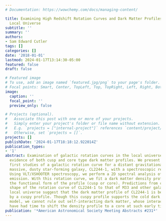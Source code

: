 ```yaml
---
# Documentation: https://wowchemy.com/docs/managing-content/

title: Examining High Redshift Rotation Curves and Dark Matter Profiles Outside the
  Local Universe
subtitle: ''
summary: ''
authors:
- Sam Edward Cutler
tags: []
categories: []
date: '2018-01-01'
lastmod: 2024-01-17T13:14:30-05:00
featured: false
draft: false

# Featured image
# To use, add an image named `featured.jpg/png` to your page's folder.
# Focal points: Smart, Center, TopLeft, Top, TopRight, Left, Right, BottomLeft, Bottom, BottomRight.
image:
  caption: ''
  focal_point: ''
  preview_only: false

# Projects (optional).
#   Associate this post with one or more of your projects.
#   Simply enter your project's folder or file name without extension.
#   E.g. `projects = ["internal-project"]` references `content/project/deep-learning/index.md`.
#   Otherwise, set `projects = []`.
projects: []
publishDate: '2024-01-17T18:18:12.922014Z'
publication_types:
- '1'
abstract: Examination of galactic rotation curves in the local universe has yielded
  evidence of both cusp and core type dark matter profiles. We present one of the
  first studies of a galactic rotation curve for a distant gravitationally-lensed
  massive, dusty star-forming galaxy, CL2244-1, with a spectroscopic redshift 1.77.
  Using VLT/XSHOOTER spectroscopy, we perform a 2D spectral analysis of the H-alpha
  emission. With this rotation curve, we fit a dark matter density profile and determine
  the functional form of the profile (cusp or core). Predictions from comparing the
  shape of the rotation curve of CL2244-1 to that of M33 and other galaxies in the
  local universe suggest that the dark matter profile of CL2244-1 is best represented
  by a cuspy profile. Though this cuspy profile supports the cold dark matter cosmological
  model, we cannot rule out self-interacting dark matter, whose interactions may not
  have had time to shift the density profile to a core at such early times.
publication: '*American Astronomical Society Meeting Abstracts #231*'
---
```

